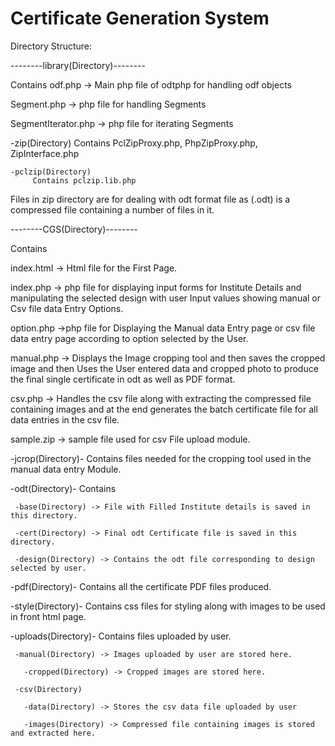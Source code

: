 Certificate Generation System
=============================

Directory Structure:

--------library(Directory)-------- 

Contains 
odf.php -> Main php file of odtphp for handling odf objects

Segment.php -> php file for handling Segments

SegmentIterator.php -> php file for iterating Segments

  -zip(Directory)
	Contains PclZipProxy.php, PhpZipProxy.php, ZipInterface.php 

	-pclzip(Directory)
	     Contains pclzip.lib.php
Files in zip directory are for dealing with odt format file 
as (.odt)  is a compressed file containing a number of files in it.

--------CGS(Directory)--------

Contains 

index.html -> Html file for the First Page.

index.php -> php file for displaying input forms for Institute Details 
	     and manipulating the selected design with user Input values
	     showing manual or Csv file data Entry Options.

option.php ->php file for Displaying the Manual data Entry page or csv file
	    data entry page according to option selected by the User.

manual.php -> Displays the Image cropping tool and then saves the cropped
	      image and then Uses the User entered data and cropped photo
	      to produce the final single certificate in odt as well as PDF format.

csv.php -> Handles the csv file along with extracting the compressed file containing
	   images and at the end generates the batch certificate file for all data 
	   entries in the csv file.

sample.zip -> sample file used for csv File upload module.
  
  -jcrop(Directory)-
    Contains files needed for the cropping tool used in the manual data entry Module.

  -odt(Directory)-
   Contains
     
     -base(Directory) -> File with Filled Institute details is saved in this directory.
     
     -cert(Directory) -> Final odt Certificate file is saved in this directory.
     
     -design(Directory) -> Contains the odt file corresponding to design selected by user.

  -pdf(Directory)-
    Contains all the certificate PDF files produced.

  -style(Directory)-
	  Contains css files for styling along with images to be used in front html page.

  -uploads(Directory)-
	  Contains files uploaded by user.
	  
     -manual(Directory) -> Images uploaded by user are stored here.
       
       -cropped(Directory) -> Cropped images are stored here.
     
     -csv(Directory)
       
       -data(Directory) -> Stores the csv data file uploaded by user
       
       -images(Directory) -> Compressed file containing images is stored and extracted here.
